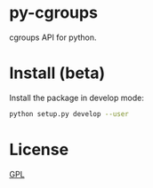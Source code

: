 # py-cgroups

cgroups API for python.

# Install (beta)
Install the package in develop mode:
```bash
python setup.py develop --user
```


# License
[GPL](LICENSE.txt)
